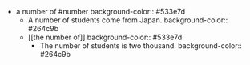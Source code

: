 - a number of #number
  background-color:: #533e7d
	- A number of students come from Japan.
	  background-color:: #264c9b
	- [[the number of]]
	  background-color:: #533e7d
		- The number of students is two thousand.
		  background-color:: #264c9b